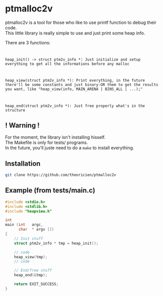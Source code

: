 # ptmalloc2v

ptmalloc2v is a tool for those who like to use printf function to debug their code.  
This little library is really simple to use and just print some heap info.  
  
There are 3 functions:  
#
`
heap_init() -> struct ptm2v_info *: Just initialize and setup everything to get all the informations before any malloc
`
#
`
heap_view(struct ptm2v_info *): Print everything, in the future there'll be some constants and just binary-OR them to get the results you want, like "heap_view(info, MAIN_ARENA | BINS_ALL | ...);"
`
#
`
heap_end(struct ptm2v_info *): Just free properly what's in the structure
`

## ! Warning !

For the moment, the library isn't installing hisself.  
The Makefile is only for tests/ programs.  
In the future, you'll juste need to do a `make` to install everything.

## Installation

```bash
git clone https://github.com/theoricien/ptmalloc2v
```

## Example (from tests/main.c)

```C
#include <stdio.h>
#include <stdlib.h>
#include "heapview.h"

int
main (int   argc,
      char  * argv [])
{
    // Init stuff
    struct ptm2v_info * tmp = heap_init();

    // code
    heap_view(tmp);
    // code

    // End/free stuff
    heap_end(&tmp);

    return EXIT_SUCCESS;
}
```

